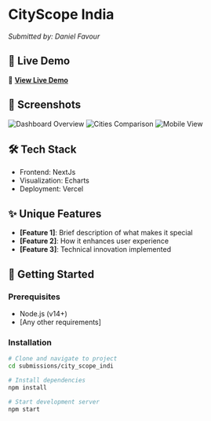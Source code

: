 # CityScope India
*Submitted by: Daniel Favour*

## 🌟 Live Demo
🔗 **[View Live Demo](your-demo-link-here)**

## 📸 Screenshots
![Dashboard Overview](./demo-images/dashboard-overview.png)
![Cities Comparison](./demo-images/cities-comparison.png)
![Mobile View](./demo-images/mobile-view.png)

## 🛠️ Tech Stack
- Frontend: NextJs
- Visualization: Echarts
- Deployment: Vercel

## ✨ Unique Features
- **[Feature 1]**: Brief description of what makes it special
- **[Feature 2]**: How it enhances user experience
- **[Feature 3]**: Technical innovation implemented

## 🚀 Getting Started

### Prerequisites
- Node.js (v14+)
- [Any other requirements]

### Installation
```bash
# Clone and navigate to project
cd submissions/city_scope_indi

# Install dependencies
npm install

# Start development server
npm start
